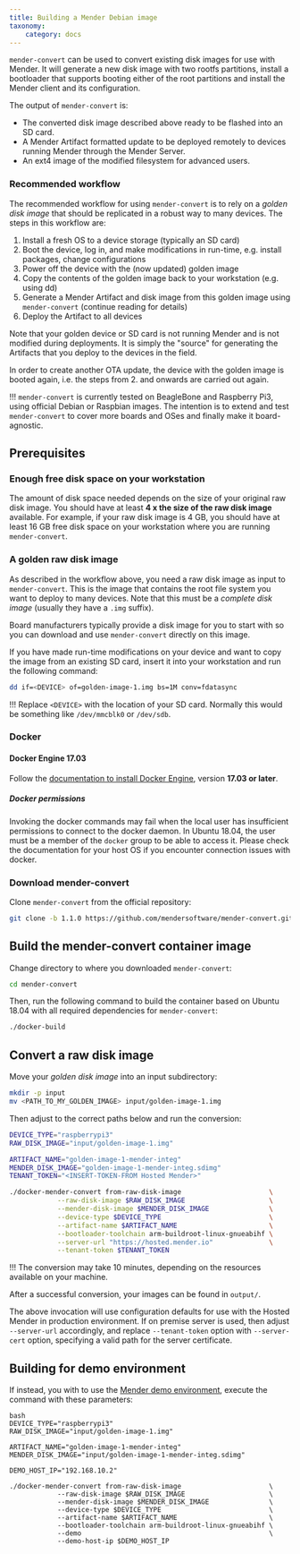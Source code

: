 ```yaml
---
title: Building a Mender Debian image
taxonomy:
    category: docs
---
```


`mender-convert` can be used to convert existing disk images for use with
Mender. It will generate a new disk image with two rootfs partitions, install a
bootloader that supports booting either of the root partitions and install the
Mender client and its configuration.

The output of `mender-convert` is:
* The converted disk image described above ready to be flashed into an SD card.
* A Mender Artifact formatted update to be deployed remotely to devices running
  Mender through the Mender Server.
* An ext4 image of the modified filesystem for advanced users.

### Recommended workflow

The recommended workflow for using `mender-convert` is to rely on a *golden disk
image* that should be replicated in a robust way to many devices. The steps in
this workflow are:

1. Install a fresh OS to a device storage (typically an SD card)
2. Boot the device, log in, and make modifications in run-time, e.g. install
   packages, change configurations
3. Power off the device with the (now updated) golden image
4. Copy the contents of the golden image back to your workstation (e.g. using
   dd)
5. Generate a Mender Artifact and disk image from this golden image using
   `mender-convert` (continue reading for details)
6. Deploy the Artifact to all devices

Note that your golden device or SD card is not running Mender and is not
modified during deployments. It is simply the "source" for generating the
Artifacts that you deploy to the devices in the field.

In order to create another OTA update, the device with the golden image is
booted again, i.e. the steps from 2. and onwards are carried out again.

!!! `mender-convert` is currently tested on BeagleBone and Raspberry Pi3, using
official Debian or Raspbian images. The intention is to extend and test
`mender-convert` to cover more boards and OSes and finally make it
board-agnostic.

## Prerequisites

### Enough free disk space on your workstation

The amount of disk space needed depends on the size of your original raw disk image.
You should have at least **4 x the size of the raw disk image** available.
For example, if your raw disk image is 4 GB, you should have at least 16 GB free disk space on your workstation where you are running `mender-convert`.

### A golden raw disk image

As described in the workflow above, you need a raw disk image as input to `mender-convert`. This is the image that contains the root file system you want to deploy to many devices. Note that this must be a *complete disk image* (usually they have a `.img` suffix).

Board manufacturers typically provide a disk image for you to start with so you can download and use `mender-convert` directly on this image.

If you have made run-time modifications on your device and want to copy the image from an existing SD card, insert it into your workstation and run the following command:

```bash
dd if=<DEVICE> of=golden-image-1.img bs=1M conv=fdatasync
```

!!! Replace `<DEVICE>` with the location of your SD card. Normally this would be something like `/dev/mmcblk0` or `/dev/sdb`.


### Docker

#### Docker Engine 17.03

Follow the [documentation to install Docker
Engine](https://docs.docker.com/engine/installation/linux/docker-ce/ubuntu/?target=_blank),
version **17.03 or later**.

##### Docker permissions

Invoking the docker commands may fail when the local user has insufficient
permissions to connect to the docker daemon. In Ubuntu 18.04, the user must be a
member of the `docker` group to be able to access it. Please check the
documentation for your host OS if you encounter connection issues with docker.

### Download mender-convert

Clone `mender-convert` from the official repository:

<!--AUTOVERSION: "-b % https://github.com/mendersoftware/mender-convert"/mender-convert-->
```bash
git clone -b 1.1.0 https://github.com/mendersoftware/mender-convert.git
```

## Build the mender-convert container image

Change directory to where you downloaded `mender-convert`:

```bash
cd mender-convert
```

Then, run the following command to build the container based on Ubuntu 18.04 with all required dependencies for `mender-convert`:

```bash
./docker-build
```

## Convert a raw disk image

Move your *golden disk image* into an input subdirectory:

```bash
mkdir -p input
mv <PATH_TO_MY_GOLDEN_IMAGE> input/golden-image-1.img
```

Then adjust to the correct paths below and run the conversion:

```bash
DEVICE_TYPE="raspberrypi3"
RAW_DISK_IMAGE="input/golden-image-1.img"

ARTIFACT_NAME="golden-image-1-mender-integ"
MENDER_DISK_IMAGE="golden-image-1-mender-integ.sdimg"
TENANT_TOKEN="<INSERT-TOKEN-FROM Hosted Mender>"

./docker-mender-convert from-raw-disk-image                      \
            --raw-disk-image $RAW_DISK_IMAGE                     \
            --mender-disk-image $MENDER_DISK_IMAGE               \
            --device-type $DEVICE_TYPE                           \
            --artifact-name $ARTIFACT_NAME                       \
            --bootloader-toolchain arm-buildroot-linux-gnueabihf \
            --server-url "https://hosted.mender.io"              \
            --tenant-token $TENANT_TOKEN
```

!!! The conversion may take 10 minutes, depending on the resources available on your machine.

After a successful conversion, your images can be found in `output/`.

The above invocation will use configuration defaults for use with the Hosted
Mender in production environment. If on premise server is used, then adjust
`--server-url` accordingly, and replace `--tenant-token` option with
`--server-cert` option, specifying a valid path for the server certificate.

## Building for demo environment

If instead, you with to use the [Mender demo
environment](../../../getting-started/create-a-test-environment), execute the
command with these parameters:

```
bash
DEVICE_TYPE="raspberrypi3"
RAW_DISK_IMAGE="input/golden-image-1.img"

ARTIFACT_NAME="golden-image-1-mender-integ"
MENDER_DISK_IMAGE="input/golden-image-1-mender-integ.sdimg"

DEMO_HOST_IP="192.168.10.2"

./docker-mender-convert from-raw-disk-image                      \
            --raw-disk-image $RAW_DISK_IMAGE                     \
            --mender-disk-image $MENDER_DISK_IMAGE               \
            --device-type $DEVICE_TYPE                           \
            --artifact-name $ARTIFACT_NAME                       \
            --bootloader-toolchain arm-buildroot-linux-gnueabihf \
            --demo                                               \
            --demo-host-ip $DEMO_HOST_IP
```
